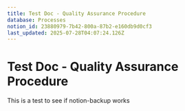 ```yaml
---
title: Test Doc - Quality Assurance Procedure
database: Processes
notion_id: 23880979-7b42-800a-87b2-e160db9d0cf3
last_updated: 2025-07-28T04:07:24.126Z
---
```


# Test Doc - Quality Assurance Procedure


This is a test to see if notion-backup works

